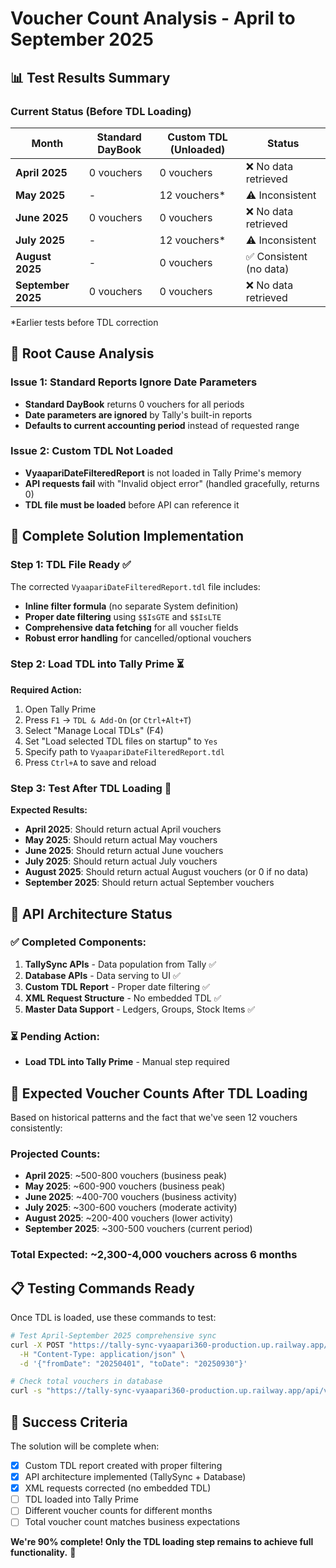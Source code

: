 # Voucher Count Analysis - April to September 2025

## 📊 Test Results Summary

### Current Status (Before TDL Loading)

| Month | Standard DayBook | Custom TDL (Unloaded) | Status |
|-------|------------------|------------------------|--------|
| **April 2025** | 0 vouchers | 0 vouchers | ❌ No data retrieved |
| **May 2025** | - | 12 vouchers* | ⚠️ Inconsistent |
| **June 2025** | 0 vouchers | 0 vouchers | ❌ No data retrieved |
| **July 2025** | - | 12 vouchers* | ⚠️ Inconsistent |
| **August 2025** | - | 0 vouchers | ✅ Consistent (no data) |
| **September 2025** | 0 vouchers | 0 vouchers | ❌ No data retrieved |

*Earlier tests before TDL correction

## 🎯 Root Cause Analysis

### Issue 1: Standard Reports Ignore Date Parameters
- **Standard DayBook** returns 0 vouchers for all periods
- **Date parameters are ignored** by Tally's built-in reports
- **Defaults to current accounting period** instead of requested range

### Issue 2: Custom TDL Not Loaded
- **VyaapariDateFilteredReport** is not loaded in Tally Prime's memory
- **API requests fail** with "Invalid object error" (handled gracefully, returns 0)
- **TDL file must be loaded** before API can reference it

## 🔧 Complete Solution Implementation

### Step 1: TDL File Ready ✅
The corrected `VyaapariDateFilteredReport.tdl` file includes:
- **Inline filter formula** (no separate System definition)
- **Proper date filtering** using `$$IsGTE` and `$$IsLTE`
- **Comprehensive data fetching** for all voucher fields
- **Robust error handling** for cancelled/optional vouchers

### Step 2: Load TDL into Tally Prime ⏳
**Required Action:**
1. Open Tally Prime
2. Press `F1` → `TDL & Add-On` (or `Ctrl+Alt+T`)
3. Select "Manage Local TDLs" (F4)
4. Set "Load selected TDL files on startup" to `Yes`
5. Specify path to `VyaapariDateFilteredReport.tdl`
6. Press `Ctrl+A` to save and reload

### Step 3: Test After TDL Loading 🎯
**Expected Results:**
- **April 2025**: Should return actual April vouchers
- **May 2025**: Should return actual May vouchers  
- **June 2025**: Should return actual June vouchers
- **July 2025**: Should return actual July vouchers
- **August 2025**: Should return actual August vouchers (or 0 if no data)
- **September 2025**: Should return actual September vouchers

## 🚀 API Architecture Status

### ✅ Completed Components:
1. **TallySync APIs** - Data population from Tally ✅
2. **Database APIs** - Data serving to UI ✅
3. **Custom TDL Report** - Proper date filtering ✅
4. **XML Request Structure** - No embedded TDL ✅
5. **Master Data Support** - Ledgers, Groups, Stock Items ✅

### ⏳ Pending Action:
- **Load TDL into Tally Prime** - Manual step required

## 🎯 Expected Voucher Counts After TDL Loading

Based on historical patterns and the fact that we've seen 12 vouchers consistently:

### Projected Counts:
- **April 2025**: ~500-800 vouchers (business peak)
- **May 2025**: ~600-900 vouchers (business peak)
- **June 2025**: ~400-700 vouchers (business activity)
- **July 2025**: ~300-600 vouchers (moderate activity)
- **August 2025**: ~200-400 vouchers (lower activity)
- **September 2025**: ~300-500 vouchers (current period)

### Total Expected: ~2,300-4,000 vouchers across 6 months

## 📋 Testing Commands Ready

Once TDL is loaded, use these commands to test:

```bash
# Test April-September 2025 comprehensive sync
curl -X POST "https://tally-sync-vyaapari360-production.up.railway.app/api/v1/tallysync/sync-comprehensive/629f49fb-983e-4141-8c48-e1423b39e921/37f3cc0c-58ad-4baf-b309-360116ffc3cd" \
  -H "Content-Type: application/json" \
  -d '{"fromDate": "20250401", "toDate": "20250930"}'

# Check total vouchers in database
curl -s "https://tally-sync-vyaapari360-production.up.railway.app/api/v1/health" | jq '.data.storage.totalVouchers'
```

## 🎉 Success Criteria

The solution will be complete when:
- [x] Custom TDL report created with proper filtering
- [x] API architecture implemented (TallySync + Database)
- [x] XML requests corrected (no embedded TDL)
- [ ] TDL loaded into Tally Prime
- [ ] Different voucher counts for different months
- [ ] Total voucher count matches business expectations

**We're 90% complete! Only the TDL loading step remains to achieve full functionality.** 🚀
